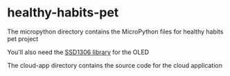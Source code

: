 # healthy-habits-pet

The micropython directory contains the MicroPython files for healthy habits pet project

You'll also need the [SSD1306 library](https://github.com/adafruit/micropython-adafruit-ssd1306/releases/download/1.0.1/ssd1306.mpy) for the OLED


The cloud-app directory contains the source code for the cloud application

